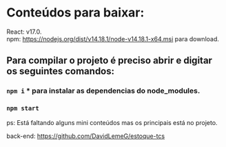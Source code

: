 # Conteúdos para baixar:

  React: v17.0.\
  npm: https://nodejs.org/dist/v14.18.1/node-v14.18.1-x64.msi para download.
  
## Para compilar o projeto é preciso abrir e digitar os seguintes comandos:

### `npm i`   * para instalar as dependencias do node_modules.
### `npm start`

ps: Está faltando alguns mini conteúdos mas os principais está no projeto.

back-end: https://github.com/DavidLemeG/estoque-tcs
